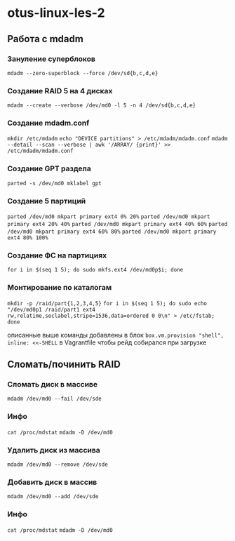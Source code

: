 # otus-linux-les-2
## Работа с mdadm
### Зануление суперблоков 
`mdadm --zero-superblock --force /dev/sd{b,c,d,e}` 
### Создание RAID 5 на 4 дисках 
`mdadm --create --verbose /dev/md0 -l 5 -n 4 /dev/sd{b,c,d,e}` 
### Создание mdadm.conf 
`mkdir /etc/mdadm` 
`echo "DEVICE partitions" > /etc/mdadm/mdadm.conf` 
`mdadm --detail --scan --verbose | awk '/ARRAY/ {print}' >> /etc/mdadm/mdadm.conf` 
 
### Создание GPT раздела 
`parted -s /dev/md0 mklabel gpt` 
 
### Создание 5 партиций 
`parted /dev/md0 mkpart primary ext4 0% 20%` 
`parted /dev/md0 mkpart primary ext4 20% 40%` 
`parted /dev/md0 mkpart primary ext4 40% 60%` 
`parted /dev/md0 mkpart primary ext4 60% 80%` 
`parted /dev/md0 mkpart primary ext4 80% 100%` 

### Создание ФС на партициях 
`for i in $(seq 1 5); do sudo mkfs.ext4 /dev/md0p$i; done` 
 
### Монтирование по каталогам 
`mkdir -p /raid/part{1,2,3,4,5}` 
`for i in $(seq 1 5); do sudo echo "/dev/md0p1 /raid/part1 ext4 rw,relatime,seclabel,stripe=1536,data=ordered 0 0\n" > /etc/fstab; done` 

описанные выше команды добавлены в блок `box.vm.provision "shell", inline: <<-SHELL` в Vagrantfile чтобы рейд собирался при загрузке 
 

## Сломать/починить RAID 
 
### Сломать диск в массиве 
`mdadm /dev/md0 --fail /dev/sde` 
 
### Инфо 
`cat /proc/mdstat` 
`mdadm -D /dev/md0` 
 
### Удалить диск из массива 
`mdadm /dev/md0 --remove /dev/sde` 
 
### Добавить диск в массив 
`mdadm /dev/md0 --add /dev/sde` 
 
### Инфо 
`cat /proc/mdstat` 
`mdadm -D /dev/md0` 